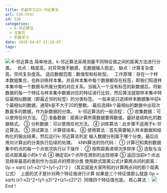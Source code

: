 ```yaml
---
title: 机器学习之k-邻近算法
url: 538.html
id: 538
categories:
  - k-邻近算法
  - 文章页
  - 机器学习
date: 2018-04-07 11:28:07
tags:
---
```


![](http://47.100.4.8/wp-content/uploads/2018/04/timg.jpg) K-邻近算法 简单地说，k-邻近算法采用测量不同特征值之间的距离方法进行分类。   优点：精度高，对异常值不敏感，无数据输入假定。 缺点：计算复杂度高，空间复杂度高。 适应数据范围：数值型和标称型。   工作原理：存在一个样本数据集合，也称训练样本集，并且样本集中每个数据都存在标签，即我们知道样本集中每一个数据与所属分类的对应关系。当输入一个没有标签的新数据后，将新数据的每一个特征与样本集中数据对应的特征进行比较，然后算法提取样本集中特征最相似数据（即最近邻的标签）的分类标签。 一般来说只选择样本数据集中前k个最相似的数据，通常k是不大于20的整数。 最后选择k个最相似的数据中出现次数最多的数据，作为新数据的分类。   k-邻近算法的一般流程： ① 收集数据：可以使用任何方法。 ② 准备数据：距离计算所需数据要得数值，最好是结构化的数据格式。 ③ 分析数据：可以使用任何方法。 ④ 训练算法：此步骤不适用于k-邻近算法。 ⑤ 测试算法：计算错误率。 ⑥ 使用算法：首先需要输入样本数据和结构化的输出结果，然后运行k-邻近算法判定 输入数据分别属于哪个分类，最后应用对计算出的分类执行后续的处理。   kNN算法的伪代码： ① 计算已知类别数据集中的点的每一个点依次执行以下操作： ② 按照距离递增次序排序 ③ 选取与当前点距离最小的k个点 ④ 确定前k个点所在类别的出现频率 ⑤ 返回当前k个点出现频率最高的类别作为当前点的预测分类 使用欧式距离公式计算两点间的距离：0ρ = sqrt( (x1-x2)^2+(y1-y2)^2 ) （其实就是大家所知的计算两点间的那个距离公式）  上面的式子是针对两个特征值进行计算 如果是三个特征值那么就是 0ρ = sqrt( (x1-x2)^2+(y1-y2)^2+(z1+z2)^2)  同理四个特征值也是。 核心算法： ![](http://47.100.4.8/wp-content/uploads/2018/04/kn.png)   End！
